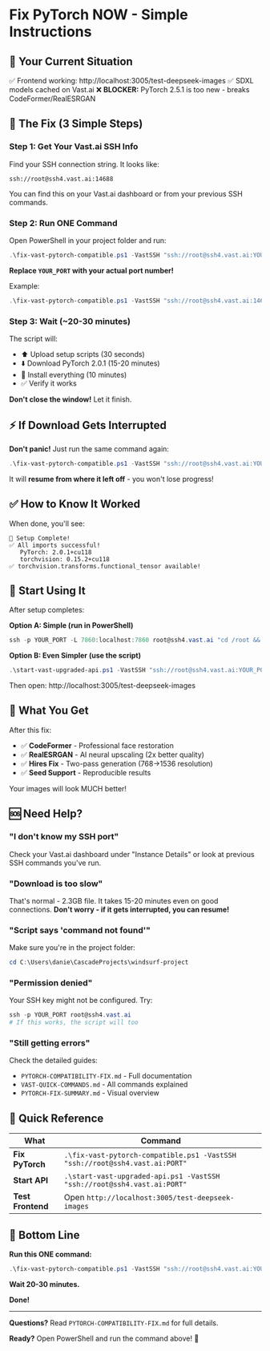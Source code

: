 # Fix PyTorch NOW - Simple Instructions

## 🎯 Your Current Situation

✅ Frontend working: http://localhost:3005/test-deepseek-images
✅ SDXL models cached on Vast.ai
❌ **BLOCKER:** PyTorch 2.5.1 is too new - breaks CodeFormer/RealESRGAN

## 🚀 The Fix (3 Simple Steps)

### Step 1: Get Your Vast.ai SSH Info

Find your SSH connection string. It looks like:
```
ssh://root@ssh4.vast.ai:14688
```

You can find this on your Vast.ai dashboard or from your previous SSH commands.

### Step 2: Run ONE Command

Open PowerShell in your project folder and run:

```powershell
.\fix-vast-pytorch-compatible.ps1 -VastSSH "ssh://root@ssh4.vast.ai:YOUR_PORT"
```

**Replace `YOUR_PORT` with your actual port number!**

Example:
```powershell
.\fix-vast-pytorch-compatible.ps1 -VastSSH "ssh://root@ssh4.vast.ai:14688"
```

### Step 3: Wait (~20-30 minutes)

The script will:
- ⬆️  Upload setup scripts (30 seconds)
- ⬇️  Download PyTorch 2.0.1 (15-20 minutes)
- 🔧 Install everything (10 minutes)
- ✅ Verify it works

**Don't close the window!** Let it finish.

## ⚡ If Download Gets Interrupted

**Don't panic!** Just run the same command again:
```powershell
.\fix-vast-pytorch-compatible.ps1 -VastSSH "ssh://root@ssh4.vast.ai:YOUR_PORT"
```

It will **resume from where it left off** - you won't lose progress!

## ✅ How to Know It Worked

When done, you'll see:
```
🎉 Setup Complete!
✅ All imports successful!
   PyTorch: 2.0.1+cu118
   torchvision: 0.15.2+cu118
✅ torchvision.transforms.functional_tensor available!
```

## 🎨 Start Using It

After setup completes:

**Option A: Simple (run in PowerShell)**
```powershell
ssh -p YOUR_PORT -L 7860:localhost:7860 root@ssh4.vast.ai "cd /root && python3 upgraded-sdxl-api.py"
```

**Option B: Even Simpler (use the script)**
```powershell
.\start-vast-upgraded-api.ps1 -VastSSH "ssh://root@ssh4.vast.ai:YOUR_PORT"
```

Then open: http://localhost:3005/test-deepseek-images

## 🎉 What You Get

After this fix:
- ✅ **CodeFormer** - Professional face restoration
- ✅ **RealESRGAN** - AI neural upscaling (2x better quality)
- ✅ **Hires Fix** - Two-pass generation (768→1536 resolution)
- ✅ **Seed Support** - Reproducible results

Your images will look MUCH better!

## 🆘 Need Help?

### "I don't know my SSH port"
Check your Vast.ai dashboard under "Instance Details" or look at previous SSH commands you've run.

### "Download is too slow"
That's normal - 2.3GB file. It takes 15-20 minutes even on good connections.
**Don't worry - if it gets interrupted, you can resume!**

### "Script says 'command not found'"
Make sure you're in the project folder:
```powershell
cd C:\Users\danie\CascadeProjects\windsurf-project
```

### "Permission denied"
Your SSH key might not be configured. Try:
```powershell
ssh -p YOUR_PORT root@ssh4.vast.ai
# If this works, the script will too
```

### "Still getting errors"
Check the detailed guides:
- `PYTORCH-COMPATIBILITY-FIX.md` - Full documentation
- `VAST-QUICK-COMMANDS.md` - All commands explained
- `PYTORCH-FIX-SUMMARY.md` - Visual overview

## 📝 Quick Reference

| What | Command |
|------|---------|
| **Fix PyTorch** | `.\fix-vast-pytorch-compatible.ps1 -VastSSH "ssh://root@ssh4.vast.ai:PORT"` |
| **Start API** | `.\start-vast-upgraded-api.ps1 -VastSSH "ssh://root@ssh4.vast.ai:PORT"` |
| **Test Frontend** | Open `http://localhost:3005/test-deepseek-images` |

## 🎯 Bottom Line

**Run this ONE command:**
```powershell
.\fix-vast-pytorch-compatible.ps1 -VastSSH "ssh://root@ssh4.vast.ai:YOUR_PORT"
```

**Wait 20-30 minutes.**

**Done!**

---

**Questions?** Read `PYTORCH-COMPATIBILITY-FIX.md` for full details.

**Ready?** Open PowerShell and run the command above! 🚀

